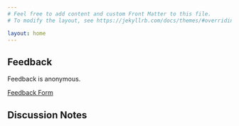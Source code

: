 ```yaml
---
# Feel free to add content and custom Front Matter to this file.
# To modify the layout, see https://jekyllrb.com/docs/themes/#overriding-theme-defaults

layout: home
---
```


## Feedback

Feedback is anonymous.

[Feedback Form](https://goo.gl/forms/9Wp44hzwz2Z8V7DI2)

## Discussion Notes
